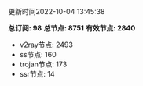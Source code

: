 更新时间2022-10-04 13:45:38

**总订阅: 98**
**总节点: 8751**
**有效节点: 2840**
- v2ray节点: 2493
- ss节点: 160
- trojan节点: 173
- ssr节点: 14
